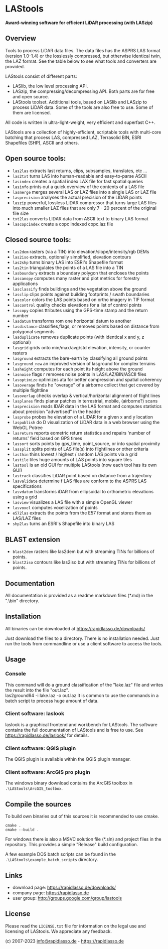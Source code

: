 ﻿# LAStools

**Award-winning software for efficient LiDAR processing (with LASzip)**

## Overview

Tools to process LiDAR data files.
The data files has the ASPRS LAS format (version 1.0-1.4) or the losslessly compressed, but otherwise identical twin, the LAZ format.
See the table below to see what tools and converters are provided.

LAStools consist of different parts:
* LASlib, the low level processing API.
* LASzip, the compressing/decompressing API.
Both parts are for free and open source.
* LAStools toolset.
Additional tools, based on LASlib and LASzip to process LiDAR data.
Some of the tools are also free to use.
Some of them are licensed.

All code is written in ultra-light-weight, very efficient and superfast C++.

LAStools are a collection of highly-efficient, scriptable tools with multi-core batching that process LAS, compressed LAZ, Terrasolid BIN, ESRI Shapefiles (SHP), ASCII and others.

## Open source tools:

* `las2las` extracts last returns, clips, subsamples, translates, etc ...
* `las2txt` turns LAS into human-readable and easy-to-parse ASCII
* `lasindex`  creates a spatial index LAX file for fast spatial queries
* `lasinfo` prints out a quick overview of the contents of a LAS file
* `lasmerge`  merges several LAS or LAZ files into a single LAS or LAZ file
* `lasprecision`  analyses the actual precision of the LIDAR points
* `laszip`  powerful, lossless LiDAR compressor that turns large LAS files into much smaller LAZ files that are only 7 - 20 percent of the original file size
* `txt2las` converts LIDAR data from ASCII text to binary LAS format
* `lascopcindex` create a copc indexed copc.laz file

## Closed source tools:

* `las2dem` rasters (via a TIN) into elevation/slope/intensity/rgb DEMs
* `las2iso` extracts, optionally simplified, elevation contours
* `las2shp` turns binary LAS into ESRI's Shapefile format
* `las2tin` triangulates the points of a LAS file into a TIN
* `lasboundary` extracts a boundary polygon that encloses the points
* `lascanopy` computes many raster and plot metrics for forestry applications
* `lasclassify` finds buildings and the vegetation above the ground
* `lasclip` clips points against building footprints / swath boundaries
* `lascolor`  colors the LAS points based on ortho imagery in TIF format 
* `lascontrol`  quality checks elevations for a list of control points 
* `lascopy` copies ttributes using the GPS-time stamp and the return number
* `lasdatum` transforms rom one horizontal datum to another
* `lasdistance` classifies,flags, or removes points based on distance from polygonal segments
* `lasduplicate` removes duplicate points (with identical x and y, z optional) 
* `lasgrid` grids onto min/max/avg/std elevation, intensity, or counter rasters
* `lasground` extracts the bare-earth by classifying all ground points
* `lasground_new` an improved version of lasground for complex terrains
* `lasheight` computes for each point its height above the ground
* `lasnoise` flags r removes noise points in LAS/LAZ/BIN/ASCII files
* `lasoptimize` optimizes ata for better compression and spatial coherency
* `lasoverage` finds he "overage" of a airborne collect that get covered by multiple flightline
* `lasoverlap` checks overlap & vertical/horizontal alignment of flight lines
* `lasplanes` finds planar patches in terrestrial, mobile, (airborne?) scans 
* `lasprecision` reads IDAR data in the LAS format and computes statistics about precision "advertised" in the header
* `lasprobe` probes he elevation of a LIDAR for a given x and y location
* `laspublish` do D visualization of LiDAR data in a web browser using the WebGL Potree
* `lasreturn` reports eometric return statistics and repairs 'number of returns' field based on GPS times
* `lassort` sorts points by gps_time, point_source, or into spatial proximity
* `lassplit` splits points of LAS file(s) into flightlines or other criteria
* `lasthin` thins lowest / highest / random LAS points via a grid
* `lastile` tiles huge amounts of LAS points into square tiles
* `lastool` is an old GUI for multiple LAStools (now each tool has its own GUI)
* `lastrack` classifies LiDAR point based on distance from a trajectory
* `lasvalidate` determine f LAS files are conform to the ASPRS LAS specifications
* `lasvdatum` transforms iDAR from ellipsoidal to orthometric elevations using a grid
* `lasview` visualizes a LAS file with a simple OpenGL viewer
* `lasvoxel` computes  voxelization of points
* `e572las` extracts the points from the E57 format and stores them as LAS/LAZ files
* `shp2las` turns an ESRI's Shapefile into binary LAS

## BLAST extension

* `blast2dem` rasters like las2dem but with streaming TINs for billions of points. 
* `blast2iso` contours like las2iso but with streaming TINs for billions of points. 

## Documentation

All documentation is provided as a readme markdown files (*.md) in the ".\bin" directory. 

## Installation

All binaries can be downloaded at https://rapidlasso.de/downloads/

Just download the files to a directory.
There is no installation needed. Just run the tools from commandline or use 
a client software to access the tools.

## Usage

### Console
This command will do a ground classification of the "lake.laz" file and writes the 
result into the file "out.laz".  
    las2ground64 -i lake.laz -o out.laz
It is common to use the commands in a batch script to process huge amount of data. 

### Client software: laslook
laslook is a graphical frontend and workbench for LAStools.
The software contains the full documentation of LAStools and is free to use.
See https://rapidlasso.de/laslook/ for details.

### Client software: QGIS plugin
The QGIS plugin is available within the QGIS plugin manager.

### Client software: ArcGIS pro plugin
The windows binary download contains the ArcGIS toolbox in `.\LAStools\ArcGIS_toolbox`.

## Compile the sources
To build own binaries out of this sources it is recommended to use cmake.

    cmake .
    cmake --build .
    
For windows there is also a MSVC solution file (*.sln) and project files in the repository.
This provides a simple "Release" build configuration.

A few example DOS batch scripts can be found in the `.\LAStools\example_batch_scripts` directory.

## Links

* download page: https://rapidlasso.de/downloads/
* company page:  https://rapidlasso.de
* user group:     http://groups.google.com/group/lastools

## License

Please read the `LICENSE.txt` file for information on the legal use and licensing
of LAStools. We appreciate any feedback. 

(c) 2007-2023 info@rapidlasso.de - https://rapidlasso.de
